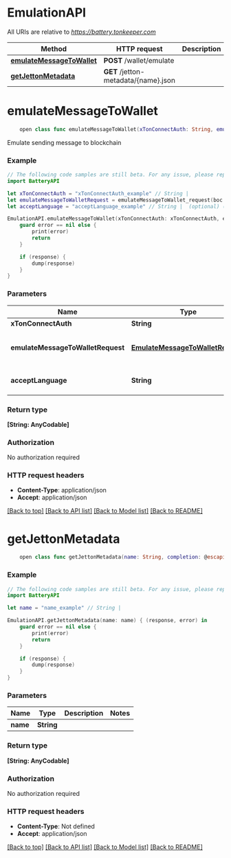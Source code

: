 # EmulationAPI

All URIs are relative to *https://battery.tonkeeper.com*

Method | HTTP request | Description
------------- | ------------- | -------------
[**emulateMessageToWallet**](EmulationAPI.md#emulatemessagetowallet) | **POST** /wallet/emulate | 
[**getJettonMetadata**](EmulationAPI.md#getjettonmetadata) | **GET** /jetton-metadata/{name}.json | 


# **emulateMessageToWallet**
```swift
    open class func emulateMessageToWallet(xTonConnectAuth: String, emulateMessageToWalletRequest: EmulateMessageToWalletRequest, acceptLanguage: String? = nil, completion: @escaping (_ data: [String: AnyCodable]?, _ error: Error?) -> Void)
```



Emulate sending message to blockchain

### Example
```swift
// The following code samples are still beta. For any issue, please report via http://github.com/OpenAPITools/openapi-generator/issues/new
import BatteryAPI

let xTonConnectAuth = "xTonConnectAuth_example" // String | 
let emulateMessageToWalletRequest = emulateMessageToWallet_request(boc: "boc_example") // EmulateMessageToWalletRequest | bag-of-cells serialized to base64
let acceptLanguage = "acceptLanguage_example" // String |  (optional) (default to "en")

EmulationAPI.emulateMessageToWallet(xTonConnectAuth: xTonConnectAuth, emulateMessageToWalletRequest: emulateMessageToWalletRequest, acceptLanguage: acceptLanguage) { (response, error) in
    guard error == nil else {
        print(error)
        return
    }

    if (response) {
        dump(response)
    }
}
```

### Parameters

Name | Type | Description  | Notes
------------- | ------------- | ------------- | -------------
 **xTonConnectAuth** | **String** |  | 
 **emulateMessageToWalletRequest** | [**EmulateMessageToWalletRequest**](EmulateMessageToWalletRequest.md) | bag-of-cells serialized to base64 | 
 **acceptLanguage** | **String** |  | [optional] [default to &quot;en&quot;]

### Return type

**[String: AnyCodable]**

### Authorization

No authorization required

### HTTP request headers

 - **Content-Type**: application/json
 - **Accept**: application/json

[[Back to top]](#) [[Back to API list]](../README.md#documentation-for-api-endpoints) [[Back to Model list]](../README.md#documentation-for-models) [[Back to README]](../README.md)

# **getJettonMetadata**
```swift
    open class func getJettonMetadata(name: String, completion: @escaping (_ data: [String: AnyCodable]?, _ error: Error?) -> Void)
```



### Example
```swift
// The following code samples are still beta. For any issue, please report via http://github.com/OpenAPITools/openapi-generator/issues/new
import BatteryAPI

let name = "name_example" // String | 

EmulationAPI.getJettonMetadata(name: name) { (response, error) in
    guard error == nil else {
        print(error)
        return
    }

    if (response) {
        dump(response)
    }
}
```

### Parameters

Name | Type | Description  | Notes
------------- | ------------- | ------------- | -------------
 **name** | **String** |  | 

### Return type

**[String: AnyCodable]**

### Authorization

No authorization required

### HTTP request headers

 - **Content-Type**: Not defined
 - **Accept**: application/json

[[Back to top]](#) [[Back to API list]](../README.md#documentation-for-api-endpoints) [[Back to Model list]](../README.md#documentation-for-models) [[Back to README]](../README.md)

